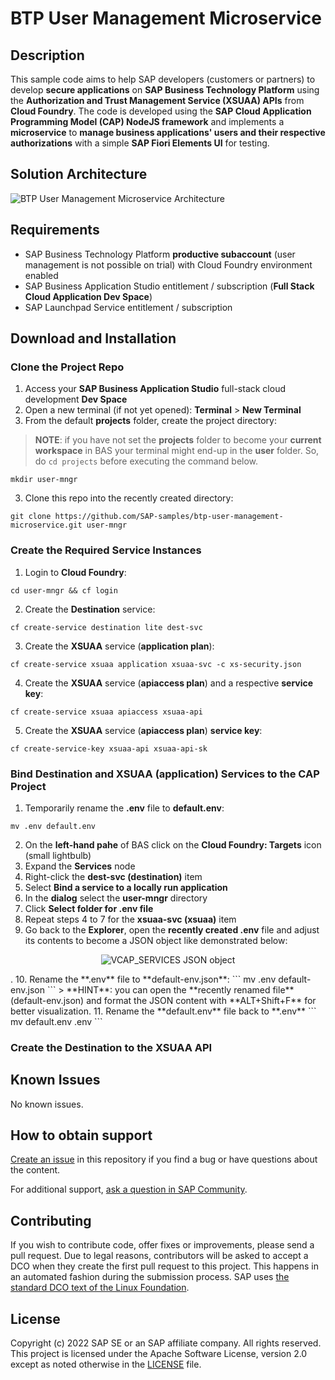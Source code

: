 # BTP User Management Microservice
<!--- Register repository https://api.reuse.software/register, then add REUSE badge:
[![REUSE status](https://api.reuse.software/badge/github.com/SAP-samples/REPO-NAME)](https://api.reuse.software/info/github.com/SAP-samples/REPO-NAME)
-->

## Description
This sample code aims to help SAP developers (customers or partners) to develop **secure applications** on **SAP Business Technology Platform** using the **Authorization and Trust Management Service (XSUAA) APIs** from **Cloud Foundry**. The code is developed using the **SAP Cloud Application Programming Model (CAP) NodeJS framework** and implements a **microservice** to **manage business applications' users and their respective authorizations** with a simple **SAP Fiori Elements UI** for testing.

## Solution Architecture
![BTP User Management Microservice Architecture](https://i.imgur.com/iaa5IXO.png "BTP User Management Microservice")

## Requirements
- SAP Business Technology Platform **productive subaccount** (user management is not possible on trial) with Cloud Foundry environment enabled
- SAP Business Application Studio entitlement / subscription (**Full Stack Cloud Application Dev Space**)
- SAP Launchpad Service entitlement / subscription

## Download and Installation

### Clone the Project Repo
1. Access your **SAP Business Application Studio** full-stack cloud development **Dev Space**
2. Open a new terminal (if not yet opened): **Terminal** > **New Terminal**
3. From the default **projects** folder, create the project directory:
> **NOTE**: if you have not set the **projects** folder to become your **current workspace** in BAS your terminal might end-up in the **user** folder. So, do `cd projects` before executing the command below.   
```
mkdir user-mngr
```
3. Clone this repo into the recently created directory:
```
git clone https://github.com/SAP-samples/btp-user-management-microservice.git user-mngr
```

### Create the Required Service Instances
1. Login to **Cloud Foundry**:
```
cd user-mngr && cf login
```
2. Create the **Destination** service:
```
cf create-service destination lite dest-svc
```
3. Create the **XSUAA** service (**application plan**):
```
cf create-service xsuaa application xsuaa-svc -c xs-security.json
```
4. Create the **XSUAA** service (**apiaccess plan**) and a respective **service key**:
```
cf create-service xsuaa apiaccess xsuaa-api
```
5. Create the **XSUAA** service (**apiaccess plan**) **service key**:
```
cf create-service-key xsuaa-api xsuaa-api-sk
```

### Bind Destination and XSUAA (application) Services to the CAP Project
1. Temporarily rename the **.env** file to **default.env**:
```
mv .env default.env
```
2. On the **left-hand pahe** of BAS click on the **Cloud Foundry: Targets** icon (small lightbulb)
3. Expand the **Services** node
4. Right-click the **dest-svc (destination)** item
5. Select **Bind a service to a locally run application**
6. In the **dialog** select the **user-mngr** directory
7. Click **Select folder for .env file**
8. Repeat steps 4 to 7 for the **xsuaa-svc (xsuaa)** item
9. Go back to the **Explorer**, open the **recently created .env** file and adjust its contents to become a JSON object like demonstrated below:
<p align="center"><img src="https://i.imgur.com/VYqDurS.png" alt="VCAP_SERVICES JSON object"/></p>.
<!-- ![VCAP_SERVICES JSON object](https://i.imgur.com/VYqDurS.png "VCAP_SERVICES JSON object") -->
10. Rename the **.env** file to **default-env.json**:
```
mv .env default-env.json
```
> **HINT**: you can open the **recently renamed file** (default-env.json) and format the JSON content with **ALT+Shift+F** for better visualization.
11. Rename the **default.env** file back to **.env**
```
mv default.env .env
```

### Create the Destination to the XSUAA API


## Known Issues
No known issues.

## How to obtain support
[Create an issue](https://github.com/SAP-samples/<repository-name>/issues) in this repository if you find a bug or have questions about the content.
 
For additional support, [ask a question in SAP Community](https://answers.sap.com/questions/ask.html).

## Contributing
If you wish to contribute code, offer fixes or improvements, please send a pull request. Due to legal reasons, contributors will be asked to accept a DCO when they create the first pull request to this project. This happens in an automated fashion during the submission process. SAP uses [the standard DCO text of the Linux Foundation](https://developercertificate.org/).

## License
Copyright (c) 2022 SAP SE or an SAP affiliate company. All rights reserved. This project is licensed under the Apache Software License, version 2.0 except as noted otherwise in the [LICENSE](LICENSE) file.
